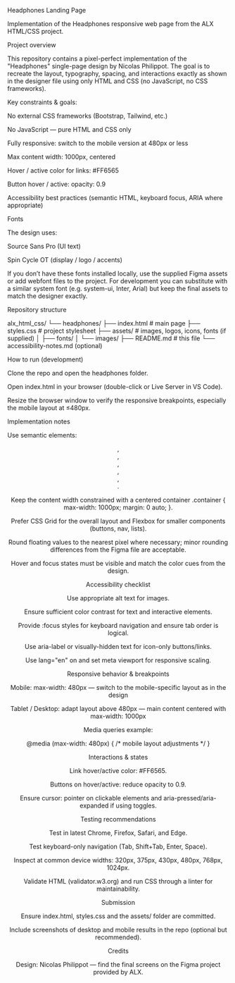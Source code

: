 Headphones Landing Page

Implementation of the Headphones responsive web page from the ALX HTML/CSS project.

Project overview

This repository contains a pixel-perfect implementation of the "Headphones" single-page design by Nicolas Philippot. The goal is to recreate the layout, typography, spacing, and interactions exactly as shown in the designer file using only HTML and CSS (no JavaScript, no CSS frameworks).

Key constraints & goals:

No external CSS frameworks (Bootstrap, Tailwind, etc.)

No JavaScript — pure HTML and CSS only

Fully responsive: switch to the mobile version at 480px or less

Max content width: 1000px, centered

Hover / active color for links: #FF6565

Button hover / active: opacity: 0.9

Accessibility best practices (semantic HTML, keyboard focus, ARIA where appropriate)

Fonts

The design uses:

Source Sans Pro (UI text)

Spin Cycle OT (display / logo / accents)

If you don’t have these fonts installed locally, use the supplied Figma assets or add webfont files to the project. For development you can substitute with a similar system font (e.g. system-ui, Inter, Arial) but keep the final assets to match the designer exactly.

Repository structure

alx_html_css/
└── headphones/
    ├── index.html            # main page
    ├── styles.css            # project stylesheet
    ├── assets/               # images, logos, icons, fonts (if supplied)
    │   ├── fonts/
    │   └── images/
    ├── README.md             # this file
    └── accessibility-notes.md (optional)

How to run (development)

Clone the repo and open the headphones folder.

Open index.html in your browser (double-click or Live Server in VS Code).

Resize the browser window to verify the responsive breakpoints, especially the mobile layout at ≤480px.

Implementation notes

Use semantic elements: <header>, <nav>, <main>, <section>, <article>, <footer>.

Keep the content width constrained with a centered container .container { max-width: 1000px; margin: 0 auto; }.

Prefer CSS Grid for the overall layout and Flexbox for smaller components (buttons, nav, lists).

Round floating values to the nearest pixel where necessary; minor rounding differences from the Figma file are acceptable.

Hover and focus states must be visible and match the color cues from the design.

Accessibility checklist

Use appropriate alt text for images.

Ensure sufficient color contrast for text and interactive elements.

Provide :focus styles for keyboard navigation and ensure tab order is logical.

Use aria-label or visually-hidden text for icon-only buttons/links.

Use lang="en" on <html> and set meta viewport for responsive scaling.

Responsive behavior & breakpoints

Mobile: max-width: 480px — switch to the mobile-specific layout as in the design

Tablet / Desktop: adapt layout above 480px — main content centered with max-width: 1000px

Media queries example:

@media (max-width: 480px) {
  /* mobile layout adjustments */
}

Interactions & states

Link hover/active color: #FF6565.

Buttons on hover/active: reduce opacity to 0.9.

Ensure cursor: pointer on clickable elements and aria-pressed/aria-expanded if using toggles.

Testing recommendations

Test in latest Chrome, Firefox, Safari, and Edge.

Test keyboard-only navigation (Tab, Shift+Tab, Enter, Space).

Inspect at common device widths: 320px, 375px, 430px, 480px, 768px, 1024px.

Validate HTML (validator.w3.org) and run CSS through a linter for maintainability.

Submission

Ensure index.html, styles.css and the assets/ folder are committed.

Include screenshots of desktop and mobile results in the repo (optional but recommended).

Credits

Design: Nicolas Philippot — find the final screens on the Figma project provided by ALX.
